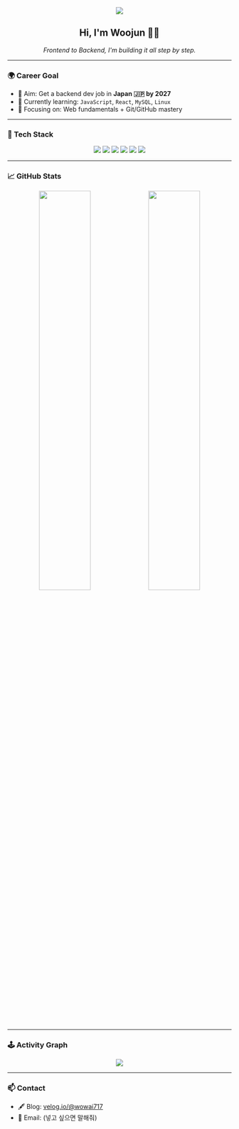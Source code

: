 <p align="center">
  <img src="https://capsule-render.vercel.app/api?type=waving&color=0:6DD5FA,100:2980B9&height=200&section=header&text=WOOJUN%20NAM&fontSize=40&fontColor=ffffff&animation=fadeIn" />
</p>

<h2 align="center">Hi, I'm Woojun 👨‍💻</h2>

<p align="center">
  <i>Frontend to Backend, I'm building it all step by step.</i>
</p>

---

### 🌍 Career Goal

- 🎯 Aim: Get a backend dev job in **Japan 🇯🇵 by 2027**
- 🌱 Currently learning: `JavaScript`, `React`, `MySQL`, `Linux`
- 🧱 Focusing on: Web fundamentals + Git/GitHub mastery

---

### 🧰 Tech Stack

<p align="center">
  <img src="https://img.shields.io/badge/JavaScript-F7DF1E?style=flat-square&logo=javascript&logoColor=black"/>
  <img src="https://img.shields.io/badge/React-61DAFB?style=flat-square&logo=react&logoColor=black"/>
  <img src="https://img.shields.io/badge/MySQL-4479A1?style=flat-square&logo=mysql&logoColor=white"/>
  <img src="https://img.shields.io/badge/Linux-FCC624?style=flat-square&logo=linux&logoColor=black"/>
  <img src="https://img.shields.io/badge/Git-F05032?style=flat-square&logo=git&logoColor=white"/>
  <img src="https://img.shields.io/badge/GitHub-181717?style=flat-square&logo=github&logoColor=white"/>
</p>

---

### 📈 GitHub Stats

<p align="center">
  <img src="https://github-readme-stats.vercel.app/api?username=wowai717&show_icons=true&theme=gruvbox&hide_border=true" width="48%" />
  <img src="https://github-readme-stats.vercel.app/api/top-langs/?username=wowai717&layout=compact&theme=gruvbox&hide_border=true" width="48%" />
</p>

---

### 🕹 Activity Graph

<p align="center">
  <img src="https://github-readme-activity-graph.cyclic.app/graph?username=wowai717&theme=github-compact&color=58a6ff&point=ffffff&hide_border=true" />
</p>

---

### 📫 Contact

- 🖋 Blog: [velog.io/@wowai717](https://velog.io/@wowai717)
- 📧 Email: (넣고 싶으면 말해줘)

